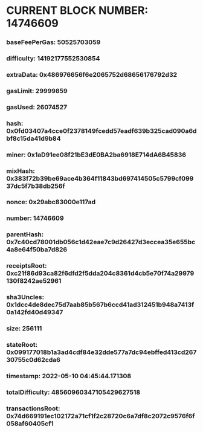 # CURRENT BLOCK NUMBER: 14746609

### baseFeePerGas: 50525703059
### difficulty: 14192177552530854
### extraData: 0x486976656f6e2065752d68656176792d32
### gasLimit: 29999859
### gasUsed: 26074527
### hash: 0x0fd03407a4cce0f2378149fcedd57eadf639b325cad090a6dbf8c15da41d9b84
### miner: 0x1aD91ee08f21bE3dE0BA2ba6918E714dA6B45836
### mixHash: 0x383f72b39be69ace4b364f11843bd697414505c5799cf09937dc5f7b38db256f
### nonce: 0x29abc83000e117ad
### number: 14746609
### parentHash: 0x7c40cd78001db056c1d42eae7c9d26427d3eccea35e655bc4a8e64f50ba7d826
### receiptsRoot: 0xc21f86d93ca82f6dfd2f5dda204c8361d4cb5e70f74a29979130f8242ae52961
### sha3Uncles: 0x1dcc4de8dec75d7aab85b567b6ccd41ad312451b948a7413f0a142fd40d49347
### size: 256111
### stateRoot: 0x099177018b1a3ad4cdf84e32dde577a7dc94ebffed413cd26730755c0d62cda6
### timestamp: 2022-05-10 04:45:44.171308
### totalDifficulty: 48560960347105429627518
### transactionsRoot: 0x74d669191ec102172a71cf1f2c28720c6a7df8c2072c9576f6f058af60405cf1
